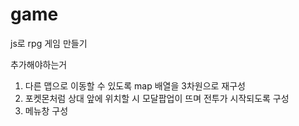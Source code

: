 # game
js로 rpg 게임 만들기

추가해야하는거
1. 다른 맵으로 이동할 수 있도록 map 배열을 3차원으로 재구성
2. 포켓몬처럼 상대 앞에 위치할 시 모달팝업이 뜨며 전투가 시작되도록 구성
3. 메뉴창 구성
